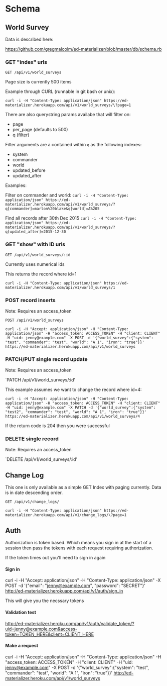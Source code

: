 # Schema

## World Survey

Data is described here:

https://github.com/gregmalcolm/ed-materializer/blob/master/db/schema.rb

### GET "index" urls

`GET /api/v1/world_surveys`

Page size is currently 500 items

Example through CURL (runnable in git bash or unix):

`curl -i -H "Content-Type: application/json" https://ed-materializer.herokuapp.com/api/v1/world_surveys/\?page=1`

There are also querystring params availabe that will filter on:
* page
* per_page (defaults to 500)
* q (filter)

Filter arguments are a contained within `q` as the following indexes:
* system
* commander
* world
* updated_before
* updated_after

Examples:

Filter on commander and world:
`curl -i -H "Content-Type: application/json" https://ed-materializer.herokuapp.com/api/v1/world_surveys/?q[commander]=marlon%20blake&q[world]=A%205`

Find all records after 30th Dec 2015
`curl -i -H "Content-Type: application/json" https://ed-materializer.herokuapp.com/api/v1/world_surveys/?q[updated_after]=2015-12-30`

### GET "show" with ID urls

`GET /api/v1/world_surveys/:id`

Currently uses numerical ids

This returns the record where id=1

`curl -i -H "Content-Type: application/json" https://ed-materializer.herokuapp.com/api/v1/world_surveys/1`

### POST record inserts

Note: Requires an access_token

`POST /api/v1/world_surveys`

`curl -i -H "Accept: application/json" -H "Content-Type: application/json" -H "access_token: ACCESS_TOKEN" -H "client: CLIENT" -H "uid: jenny@example.com" -X POST -d '{"world_survey":{"system": "test", "commander": "test", "world": "A 1", "iron": "true"}}' https://ed-materializer.herokuapp.com/api/v1/world_surveys`

### PATCH/PUT single record update

Note: Requires an access_token

`PATCH /api/v1/world_surveys/:id'

This example assumes we want to change the record where id=4:

`curl -i -H "Accept: application/json" -H "Content-Type: application/json" -H "access_token: ACCESS_TOKEN" -H "client: CLIENT" -H "uid: jenny@example.com" -X PATCH -d '{"world_survey":{"system": "test2", "commander": "test", "world": "A 1", "iron": "true"}}' https://ed-materializer.herokuapp.com/api/v1/world_surveys/4`

If the return code is 204 then you were successful

### DELETE single record

Note: Requires an access_token

`DELETE /api/v1/world_surveys/:id'

## Change Log

This one is only available as a simple GET Index with paging currently. Data is
in date descending order.

`GET /api/v1/change_logs/`

`curl -i -H "Content-Type: application/json" https://ed-materializer.herokuapp.com/api/v1/change_logs/\?page=1`

## Auth

Authorization is token based. Which means you sign in at the start of a session then pass the tokens with
each request requiring authorization.

If the token times out you'll need to sign in again

#### Sign in

curl -i -H "Accept: application/json" -H "Content-Type: application/json" -X POST -d '{"email": "jenny@example.com", "password": "SECRET"}' http://ed-materializer.herokuapp.com/api/v1/auth/sign_in

This will give you the necssary tokens

#### Validation test

http://ed-materializer.heroku.com/api/v1/auth/validate_token/?uid=jenny@example.com&access-token=TOKEN_HERE&client=CLIENT_HERE

#### Make a request

curl -i -H "Accept: application/json" -H "Content-Type: application/json" -H "access_token: ACCESS_TOKEN" -H "client: CLIENT" -H "uid: jenny@example.com" -X POST -d '{"world_survey":{"system": "test", "commander": "test", "world": "A 1", "iron": "true"}}' http://ed-materializer.heroku.com/api/v1/world_surveys